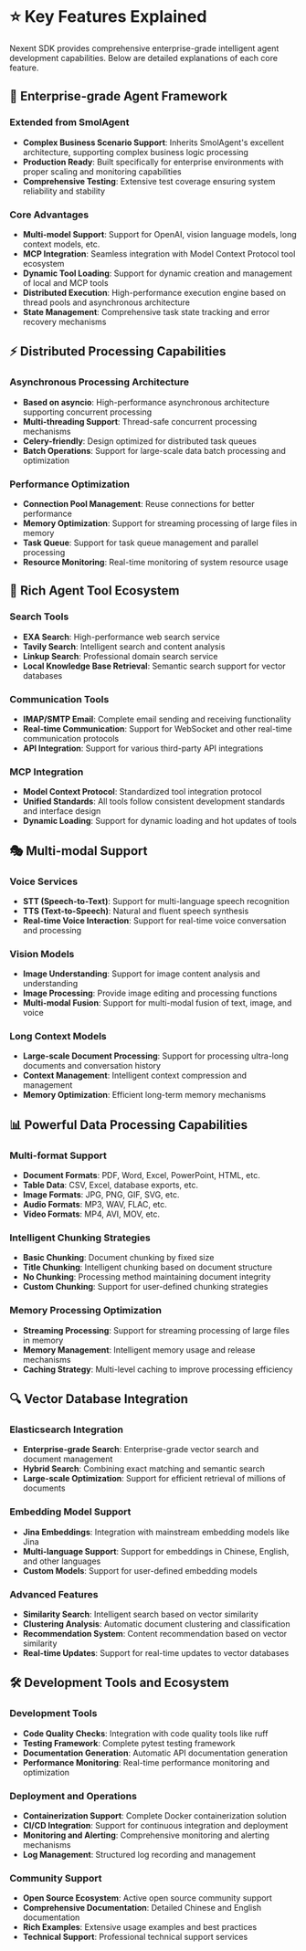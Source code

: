 # ⭐ Key Features Explained

Nexent SDK provides comprehensive enterprise-grade intelligent agent development capabilities. Below are detailed explanations of each core feature.

## 🏢 Enterprise-grade Agent Framework

### Extended from SmolAgent
- **Complex Business Scenario Support**: Inherits SmolAgent's excellent architecture, supporting complex business logic processing
- **Production Ready**: Built specifically for enterprise environments with proper scaling and monitoring capabilities
- **Comprehensive Testing**: Extensive test coverage ensuring system reliability and stability

### Core Advantages
- **Multi-model Support**: Support for OpenAI, vision language models, long context models, etc.
- **MCP Integration**: Seamless integration with Model Context Protocol tool ecosystem
- **Dynamic Tool Loading**: Support for dynamic creation and management of local and MCP tools
- **Distributed Execution**: High-performance execution engine based on thread pools and asynchronous architecture
- **State Management**: Comprehensive task state tracking and error recovery mechanisms

## ⚡ Distributed Processing Capabilities

### Asynchronous Processing Architecture
- **Based on asyncio**: High-performance asynchronous architecture supporting concurrent processing
- **Multi-threading Support**: Thread-safe concurrent processing mechanisms
- **Celery-friendly**: Design optimized for distributed task queues
- **Batch Operations**: Support for large-scale data batch processing and optimization

### Performance Optimization
- **Connection Pool Management**: Reuse connections for better performance
- **Memory Optimization**: Support for streaming processing of large files in memory
- **Task Queue**: Support for task queue management and parallel processing
- **Resource Monitoring**: Real-time monitoring of system resource usage

## 🔧 Rich Agent Tool Ecosystem

### Search Tools
- **EXA Search**: High-performance web search service
- **Tavily Search**: Intelligent search and content analysis
- **Linkup Search**: Professional domain search service
- **Local Knowledge Base Retrieval**: Semantic search support for vector databases

### Communication Tools
- **IMAP/SMTP Email**: Complete email sending and receiving functionality
- **Real-time Communication**: Support for WebSocket and other real-time communication protocols
- **API Integration**: Support for various third-party API integrations

### MCP Integration
- **Model Context Protocol**: Standardized tool integration protocol
- **Unified Standards**: All tools follow consistent development standards and interface design
- **Dynamic Loading**: Support for dynamic loading and hot updates of tools

## 🎭 Multi-modal Support

### Voice Services
- **STT (Speech-to-Text)**: Support for multi-language speech recognition
- **TTS (Text-to-Speech)**: Natural and fluent speech synthesis
- **Real-time Voice Interaction**: Support for real-time voice conversation and processing

### Vision Models
- **Image Understanding**: Support for image content analysis and understanding
- **Image Processing**: Provide image editing and processing functions
- **Multi-modal Fusion**: Support for multi-modal fusion of text, image, and voice

### Long Context Models
- **Large-scale Document Processing**: Support for processing ultra-long documents and conversation history
- **Context Management**: Intelligent context compression and management
- **Memory Optimization**: Efficient long-term memory mechanisms

## 📊 Powerful Data Processing Capabilities

### Multi-format Support
- **Document Formats**: PDF, Word, Excel, PowerPoint, HTML, etc.
- **Table Data**: CSV, Excel, database exports, etc.
- **Image Formats**: JPG, PNG, GIF, SVG, etc.
- **Audio Formats**: MP3, WAV, FLAC, etc.
- **Video Formats**: MP4, AVI, MOV, etc.

### Intelligent Chunking Strategies
- **Basic Chunking**: Document chunking by fixed size
- **Title Chunking**: Intelligent chunking based on document structure
- **No Chunking**: Processing method maintaining document integrity
- **Custom Chunking**: Support for user-defined chunking strategies

### Memory Processing Optimization
- **Streaming Processing**: Support for streaming processing of large files in memory
- **Memory Management**: Intelligent memory usage and release mechanisms
- **Caching Strategy**: Multi-level caching to improve processing efficiency

## 🔍 Vector Database Integration

### Elasticsearch Integration
- **Enterprise-grade Search**: Enterprise-grade vector search and document management
- **Hybrid Search**: Combining exact matching and semantic search
- **Large-scale Optimization**: Support for efficient retrieval of millions of documents

### Embedding Model Support
- **Jina Embeddings**: Integration with mainstream embedding models like Jina
- **Multi-language Support**: Support for embeddings in Chinese, English, and other languages
- **Custom Models**: Support for user-defined embedding models

### Advanced Features
- **Similarity Search**: Intelligent search based on vector similarity
- **Clustering Analysis**: Automatic document clustering and classification
- **Recommendation System**: Content recommendation based on vector similarity
- **Real-time Updates**: Support for real-time updates to vector databases

## 🛠️ Development Tools and Ecosystem

### Development Tools
- **Code Quality Checks**: Integration with code quality tools like ruff
- **Testing Framework**: Complete pytest testing framework
- **Documentation Generation**: Automatic API documentation generation
- **Performance Monitoring**: Real-time performance monitoring and optimization

### Deployment and Operations
- **Containerization Support**: Complete Docker containerization solution
- **CI/CD Integration**: Support for continuous integration and deployment
- **Monitoring and Alerting**: Comprehensive monitoring and alerting mechanisms
- **Log Management**: Structured log recording and management

### Community Support
- **Open Source Ecosystem**: Active open source community support
- **Comprehensive Documentation**: Detailed Chinese and English documentation
- **Rich Examples**: Extensive usage examples and best practices
- **Technical Support**: Professional technical support services 